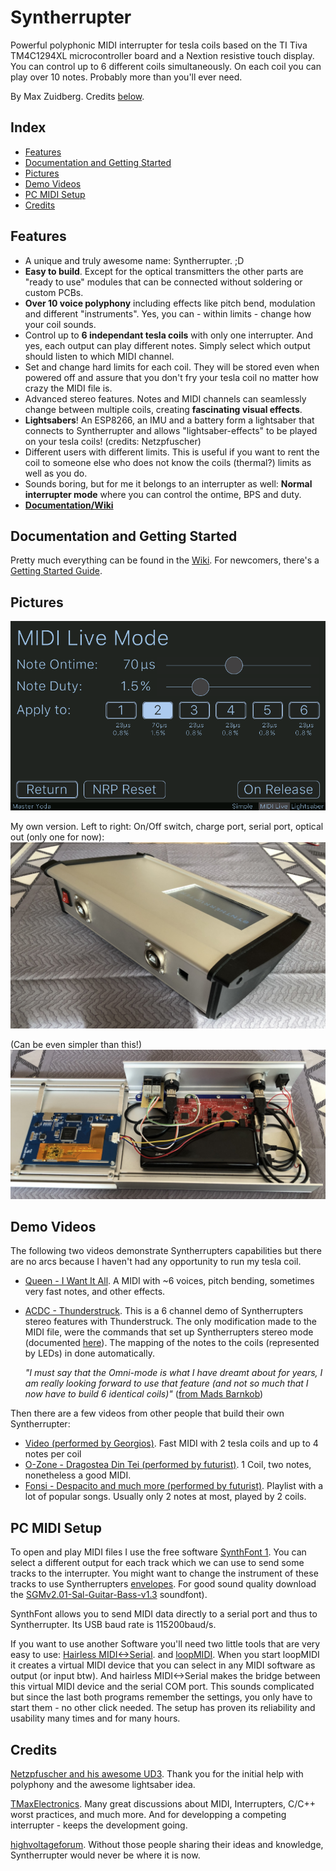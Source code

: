 # Syntherrupter

Powerful polyphonic MIDI interrupter for tesla coils based on the TI Tiva TM4C1294XL microcontroller board and a Nextion resistive touch display.
You can control up to 6 different coils simultaneously. On each coil you can play over 10 notes. Probably more than you'll ever need. 

By Max Zuidberg. Credits [below](#credits).

## Index 

* [Features](#features)
* [Documentation and Getting Started](#documentation-and-getting-started)
* [Pictures](#pictures)
* [Demo Videos](#demo-videos)
* [PC MIDI Setup](#pc-midi-setup)
* [Credits](#credits)

## Features

* A unique and truly awesome name: Syntherrupter. ;D 
* **Easy to build**. Except for the optical transmitters the other parts are "ready to use" modules that can be connected without soldering or custom PCBs.
* **Over 10 voice polyphony** including effects like pitch bend, modulation and different "instruments". Yes, you can - within limits - change how your coil sounds.
* Control up to **6 independant tesla coils** with only one interrupter. And yes, each output can play different notes. Simply select which output should listen to which MIDI channel.
* Set and change hard limits for each coil. They will be stored even when powered off and assure that you don't fry your tesla coil no matter how crazy the MIDI file is.
* Advanced stereo features. Notes and MIDI channels can seamlessly change between multiple coils, creating **fascinating visual effects**.
* **Lightsabers**! An ESP8266, an IMU and a battery form a lightsaber that connects to Syntherrupter and allows "lightsaber-effects" to be played on your tesla coils! (credits: Netzpfuscher)
* Different users with different limits. This is useful if you want to rent the coil to someone else who does not know the coils (thermal?) limits as well as you do.
* Sounds boring, but for me it belongs to an interrupter as well: **Normal interrupter mode** where you can control the ontime, BPS and duty.
* **[Documentation/Wiki](/Documentation/Wiki#readme)**

## Documentation and Getting Started

Pretty much everything can be found in the [Wiki](/Documentation/Wiki#readme). For newcomers, there's a [Getting Started Guide](/Documentation/Wiki/Getting%20Started.md#readme). 

## Pictures

![UI Preview](/Documentation/Pictures/UI/MIDI%20Live%20Dark.png)

My own version. Left to right: On/Off switch, charge port, serial port, optical out (only one for now):
![Syntherrupter Max Back](/Documentation/Pictures/Syntherrupter_Max_Back.jpeg)

(Can be even simpler than this!)
![Syntherrupter Max Inside](/Documentation/Pictures/Syntherrupter_Max_Internal.jpeg)

## Demo Videos

The following two videos demonstrate Syntherrupters capabilities but there are no arcs because I haven't had any opportunity to run my tesla coil. 

* [Queen - I Want It All](http://www.youtube.com/watch?v=H2ykCsD_b5g). A MIDI with ~6 voices, pitch bending, sometimes very fast notes, and other effects.
* [ACDC - Thunderstruck](http://www.youtube.com/watch?v=Tyts9u0le6A). This is a 6 channel demo of Syntherrupters stereo features with Thunderstruck. The only modification made to the MIDI file, were the commands that set up Syntherrupters stereo mode (documented [here](/Documentation/Wiki/Custom%20MIDI%20Commands.md)). The mapping of the notes to the coils (represented by LEDs) in done automatically.

    *"I must say that the Omni-mode is what I have dreamt about for years, I am really looking forward to use that feature (and not so much that I now have to build 6 identical coils)"* ([from Mads Barnkob](https://highvoltageforum.net/index.php?topic=1020.msg8430#msg8430))

Then there are a few videos from other people that build their own Syntherrupter:
* [Video (performed by Georgios)](https://www.youtube.com/watch?v=1vgiw4VHPKQ). Fast MIDI with 2 tesla coils and up to 4 notes per coil
* [O-Zone - Dragostea Din Tei (performed by futurist)](https://www.youtube.com/watch?v=86U6sI6FZ6c). 1 Coil, two notes, nonetheless a good MIDI.
* [Fonsi - Despacito and much more (performed by futurist)](https://www.youtube.com/playlist?list=PLlkH_ZpBGiexB1ahBjtajvHqJAfMIxrB1). Playlist with a lot of popular songs. Usually only 2 notes at most, played by 2 coils. 

## PC MIDI Setup

To open and play MIDI files I use the free software [SynthFont 1](http://www.synthfont.com/). You can select a different output for each track which we can use to send some tracks to the interrupter. You might want to change the instrument of these tracks to use Syntherrupters [envelopes](/Documentation/Wiki/Envelopes.md#readme). For good sound quality download the [SGMv2.01-Sal-Guitar-Bass-v1.3](https://sites.google.com/site/soundfonts4u) soundfont).

SynthFont allows you to send MIDI data directly to a serial port and thus to Syntherrupter. Its USB baud rate is 115200baud/s.

If you want to use another Software you'll need two little tools that are very easy to use: [Hairless MIDI<->Serial](https://projectgus.github.io/hairless-midiserial/). and [loopMIDI](https://www.tobias-erichsen.de/software/loopmidi.html). When you start loopMIDI it creates a virtual MIDI device that you can select in any MIDI software as output (or input btw). And hairless MIDI<->Serial makes the bridge between this virtual MIDI device and the serial COM port.
This sounds complicated but since the last both programs remember the settings, you only have to start them - no other click needed. The setup has proven its reliability and usability many times and for many hours. 

## Credits

[Netzpfuscher and his awesome UD3](https://highvoltageforum.net/index.php?topic=188.0). Thank you for the initial help with polyphony and the awesome lightsaber idea.

[TMaxElectronics](https://tmax-electronics.de/easteregg/). Many great discussions about MIDI, Interrupters, C/C++ worst practices, and much more. And for developping a competing interrupter - keeps the development going. 

[highvoltageforum](https://highvoltageforum.net). Without those people sharing their ideas and knowledge, Syntherrupter would never be where it is now. 
